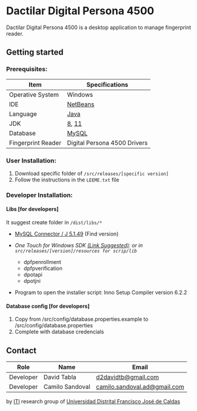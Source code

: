 # Dactilar Digital Persona 4500
Dactilar Digital Persona 4500 is a desktop application to manage fingerprint reader.

## Getting started

### Prerequisites:

| Item| Specifications|
|--|--|
| Operative System | Windows |
| IDE | [NetBeans](https://netbeans.org/downloads/8.2/rc/) |
| Language | [Java](https://www.java.com/es/download/) |
| JDK| [8](https://www.oracle.com/java/technologies/javase/javase-jdk8-downloads.html), [11](https://www.oracle.com/java/technologies/javase/jdk11-archive-downloads.html)|
| Database| [MySQL](https://dev.mysql.com/downloads/windows/installer/8.0.html)|
| Fingerprint Reader | Digital Persona 4500 Drivers |

### User Installation:

1. Download specific folder of `/src/releases/[specific version]`
2. Follow the instructions in the `LEEME.txt` file

### Developer Installation:

#### Libs [for developers]

It suggest create folder in `/dist/libs/*`

- [MySQL Connector / J 5.1.49](https://dev.mysql.com/downloads/connector/j/5.1.html) (Find version)

- *One Touch for Windows SDK [(Link Suggested)](https://github.com/Eliezer090/JavaLibsPersonal/blob/master/JavaLibs.rar): or in `src/releases/[version]/resources for scrip/lib`*

  - dpfpenrollment
  - dpfpverification
  - dpotapi
  - dpotjni

- Program to open the installer script: Inno Setup Compiler version 6.2.2

#### Database config [for developers]

1. Copy from /src/config/database.properties.example to /src/config/database.properties
2. Complete with database credencials


## Contact


| Role| Name| Email |
|--|--|--|
| Developer| David Tabla | [d2davidtb@gmail.com](mailto:d2davidtb@gmail.com)
| Developer| Camilo Sandoval | [camilo.sandoval.ad@gmail.com](mailto:camilo.sandoval.ad@gmail.com)

by [ITI](http://itiud.org) research group of [Universidad Distrital Francisco José de Caldas](https://www.udistrital.edu.co/en/index)

